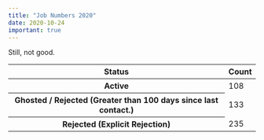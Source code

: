 ```yaml
---
title: "Job Numbers 2020"
date: 2020-10-24
important: true
---
```


Still, not good.


<Table striped>
<thead>
<tr>
<th>Status</th>
<th>Count</th>
</tr>
</thead>
<tbody>
<tr>
<th scope={'row'}>Active</th>
<td>108</td>
</tr>
<tr>
<th scope={'row'}>Ghosted / Rejected (Greater than 100 days since last contact.)</th>
<td>133</td>
</tr>
<tr>
<th scope={'row'}>Rejected (Explicit Rejection)</th>
<td>235</td>
</tr>
</tbody>
</Table>
